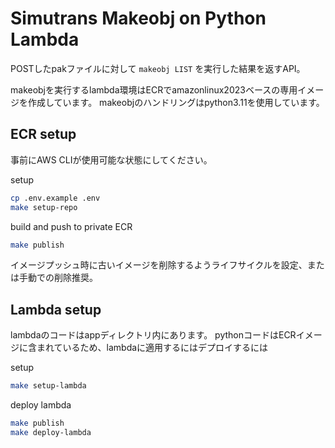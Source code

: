 # Simutrans Makeobj on Python Lambda

POSTしたpakファイルに対して `makeobj LIST` を実行した結果を返すAPI。

makeobjを実行するlambda環境はECRでamazonlinux2023ベースの専用イメージを作成しています。
makeobjのハンドリングはpython3.11を使用しています。

## ECR setup
事前にAWS CLIが使用可能な状態にしてください。

setup

```bash
cp .env.example .env
make setup-repo
```

build  and  push to private ECR
```bash
make publish
```
イメージプッシュ時に古いイメージを削除するようライフサイクルを設定、または手動での削除推奨。

## Lambda setup
lambdaのコードはappディレクトリ内にあります。
pythonコードはECRイメージに含まれているため、lambdaに適用するにはデプロイするには

setup
```bash
make setup-lambda
```

deploy lambda
```bash
make publish
make deploy-lambda
```
